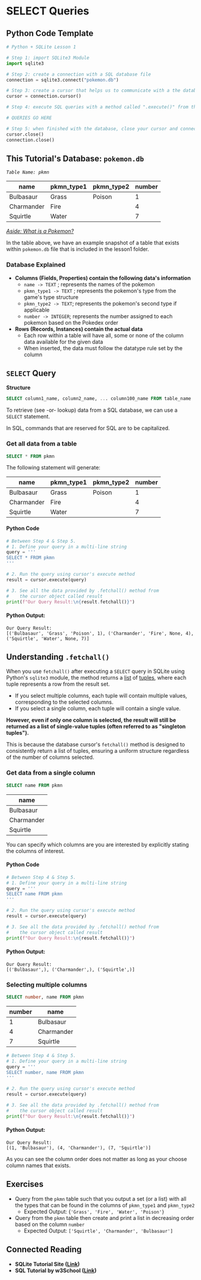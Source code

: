 # SELECT Queries

## Python Code Template

```python
# Python + SQLite Lesson 1

# Step 1: import SQLite3 Module
import sqlite3

# Step 2: create a connection with a SQL database file
connection = sqlite3.connect("pokemon.db")

# Step 3: create a cursor that helps us to communicate with a the database
cursor = connection.cursor()

# Step 4: execute SQL queries with a method called ".execute()" from the cursor

# QUERIES GO HERE

# Step 5: when finished with the database, close your cursor and connection
cursor.close()
connection.close()
```

## This Tutorial's Database: `pokemon.db`

_`Table Name: pkmn`_

<table data-full-width="true"><thead><tr><th>name</th><th>pkmn_type1</th><th>pkmn_type2</th><th>number</th></tr></thead><tbody><tr><td>Bulbasaur</td><td>Grass</td><td>Poison</td><td>1</td></tr><tr><td>Charmander</td><td>Fire</td><td></td><td>4</td></tr><tr><td>Squirtle</td><td>Water</td><td></td><td>7</td></tr></tbody></table>

[_Aside: What is a Pokemon?_](https://en.wikipedia.org/wiki/Pok%C3%A9mon)

In the table above, we have an example snapshot of a table that exists within `pokemon.db` file  that is included in the lesson1 folder.

### Database Explained

* **Columns (Fields, Properties) contain the following data's information**
  * `name -> TEXT` ; represents the names of the pokemon
  * `pkmn_type1 -> TEXT` ; represents the pokemon's type from the game's type structure
  * `pkmn_type2 -> TEXT`; represents the pokemon's second type if applicable
  * `number -> INTEGER`; represents the number  assigned to each pokemon based on the Pokedex order
* **Rows (Records, Instances) contain the actual data**
  * Each row within a table will have all, some or none of the column data available for the given data
  * When inserted, the data must follow the datatype rule set by the column

## `SELECT` Query

**Structure**

```sql
SELECT column1_name, column2_name, ... column100_name FROM table_name
```

To retrieve (see -or- lookup) data from a SQL database, we can use a `SELECT` statement.

In SQL, commands that are reserved for SQL are to be capitalized.

### Get all data from a table

```sql
SELECT * FROM pkmn
```

The following statement will generate:

<table data-full-width="true"><thead><tr><th>name</th><th>pkmn_type1</th><th>pkmn_type2</th><th>number</th></tr></thead><tbody><tr><td>Bulbasaur</td><td>Grass</td><td>Poison</td><td>1</td></tr><tr><td>Charmander</td><td>Fire</td><td></td><td>4</td></tr><tr><td>Squirtle</td><td>Water</td><td></td><td>7</td></tr></tbody></table>

#### Python Code

```python
# Between Step 4 & Step 5.
# 1. Define your query in a multi-line string
query = ''' 
SELECT * FROM pkmn
'''

# 2. Run the query using cursor's execute method
result = cursor.execute(query)

# 3. See all the data provided by .fetchall() method from 
#    the cursor object called result
print(f"Our Query Result:\n{result.fetchall()}")
```

#### Python Output:

```
Our Query Result:
[('Bulbasaur', 'Grass', 'Poison', 1), ('Charmander', 'Fire', None, 4), ('Squirtle', 'Water', None, 7)]
```

## Understanding `.fetchall()`

When you use `fetchall()` after executing a `SELECT` query in SQLite using Python's `sqlite3` module, the method returns a [list](../../../02-programming-in-python/tuples-and-lists/list-basics.md) of [tuples](../../../02-programming-in-python/tuples-and-lists/tuples.md), where each tuple represents a row from the result set.

* If you select multiple columns, each tuple will contain multiple values, corresponding to the selected columns.
* If you select a single column, each tuple will contain a single value.

**However, even if only one column is selected, the result will still be returned as a list of single-value tuples (often referred to as "singleton tuples").**&#x20;

This is because the database cursor's `fetchall()` method is designed to consistently return a list of tuples, ensuring a uniform structure regardless of the number of columns selected.

### Get data from a single column

```sql
SELECT name FROM pkmn
```

<table data-full-width="true"><thead><tr><th>name</th></tr></thead><tbody><tr><td>Bulbasaur</td></tr><tr><td>Charmander</td></tr><tr><td>Squirtle</td></tr></tbody></table>

You can specify which columns are you are interested by explicitly stating the columns of interest.

#### Python Code

```python
# Between Step 4 & Step 5.
# 1. Define your query in a multi-line string
query = ''' 
SELECT name FROM pkmn
'''

# 2. Run the query using cursor's execute method
result = cursor.execute(query)

# 3. See all the data provided by .fetchall() method from 
#    the cursor object called result
print(f"Our Query Result:\n{result.fetchall()}")
```

#### Python Output:

```
Our Query Result:
[('Bulbasaur',), ('Charmander',), ('Squirtle',)]
```

### Selecting multiple columns

```sql
SELECT number, name FROM pkmn
```

<table data-full-width="true"><thead><tr><th>number</th><th>name</th></tr></thead><tbody><tr><td>1</td><td>Bulbasaur</td></tr><tr><td>4</td><td>Charmander</td></tr><tr><td>7</td><td>Squirtle</td></tr></tbody></table>

```python
# Between Step 4 & Step 5.
# 1. Define your query in a multi-line string
query = ''' 
SELECT number, name FROM pkmn
'''

# 2. Run the query using cursor's execute method
result = cursor.execute(query)

# 3. See all the data provided by .fetchall() method from 
#    the cursor object called result
print(f"Our Query Result:\n{result.fetchall()}")
```

#### Python Output:

```
Our Query Result:
[(1, 'Bulbasaur'), (4, 'Charmander'), (7, 'Squirtle')]
```

As you can see the column order does not matter as long as your choose column names that exists.

## Exercises

* Query from the `pkmn` table such that you output a set (or a list) with all the types that can be found in the columns of `pkmn_type1` and `pkmn_type2`
  * Expected Output: {`'Grass', 'Fire', 'Water', 'Poison'}`
* Query from the `pkmn` table then create and print a list in decreasing order based on the column `number`
  * Expected Output: `['Squirtle', 'Charmander', 'Bulbasaur']`

## Connected Reading

* **SQLite Tutorial Site (**[**Link**](https://www.sqlitetutorial.net/)**)**
* **SQL Tutorial by w3School (**[**Link**](https://www.w3schools.com/sql/)**)**
